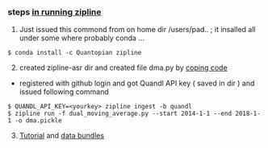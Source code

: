 ### steps [in running zipline](https://github.com/quantopian/zipline)

1. Just issued this commond from on home dir /users/pad.. ; it insalled all under some where probably conda ...
```
$ conda install -c Quantopian zipline
```

2. created zipline-asr dir and created file dma.py by [coping code]()
- registered with github login and got Quandl API key ( saved in dir ) and issued following command
```
$ QUANDL_API_KEY=<yourkey> zipline ingest -b quandl
$ zipline run -f dual_moving_average.py --start 2014-1-1 --end 2018-1-1 -o dma.pickle
```

3.  [Tutorial](http://www.zipline.io/beginner-tutorial.html)  and [data bundles](http://www.zipline.io/bundles.html)

